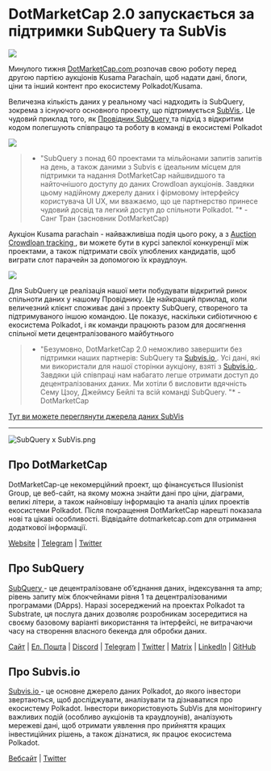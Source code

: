 # DotMarketCap 2.0 запускається за підтримки SubQuery та SubVis

![](https://cdn-images-1.medium.com/max/1600/1*fIxEXupCMUaaMsWQbA7zFQ.gif)

Минулого тижня [ DotMarketCap.com ](https://dotmarketcap.com/) розпочав свою роботу перед другою партією аукціонів Kusama Parachain, щоб надати дані, блоги, ціни та інший контент про екосистему Polkadot/Kusama.

Величезна кількість даних у реальному часі надходить із SubQuery, зокрема з існуючого основного проекту, що підтримується [ SubVis ](https://explorer.subquery.network/subquery/subvis-io/kusama-auction). Це чудовий приклад того, як [ Провідник SubQuery ](https://explorer.subquery.network/) та підхід з відкритим кодом полегшують співпрацю та роботу в команді в екосистемі Polkadot

![](https://cdn-images-1.medium.com/max/1600/1*-UL84MrIB3TtZBkDPwLMmw.png)

> * "SubQuery з понад 60 проектами та мільйонами запитів запитів на день, а також даними з Subvis є ідеальним місцем для підтримки та надання DotMarketCap найшвидшого та найточнішого доступу до даних Crowdloan аукціонів. Завдяки цьому надійному джерелу даних і фірмовому інтерфейсу користувача UI UX, ми вважаємо, що це партнерство принесе чудовий досвід та легкий доступ до спільноти Polkadot. "* - Санг Тран (засновник DotMarketCap)

Аукціон Kusama parachain - найважливіша подія цього року, а з [Auction Crowdloan tracking ](https://dotmarketcap.com/auction), ви можете бути в курсі запеклої конкуренції між проектами, а також підтримати своїх улюблених кандидатів, щоб виграти слот парачейн за допомогою їх краудлоун.

![](https://cdn-images-1.medium.com/max/1600/1*n_y-1CUv1BcU2bzCs15djA.png)

Для SubQuery це реалізація нашої мети побудувати відкритий ринок спільноти даних у нашому Провіднику. Це найкращий приклад, коли величезний клієнт споживає дані з проекту SubQuery, створеного та підтримуваного іншою командою. Це показує, наскільки сибіотичною є екосистема Polkadot, і як команди працюють разом для досягнення спільної мети децентралізованого майбутнього

> * "Безумовно, DotMarketCap 2.0 неможливо завершити без підтримки наших партнерів: SubQuery та [ Subvis.io ](http://subvis.io/). Усі дані, які ми використали для нашої сторінки аукціону, взяті з [ Subvis.io ](http://subvis.io/). Завдяки цій співпраці нам набагато легше отримати доступ до децентралізованих даних. Ми хотіли б висловити вдячність Сему Цзоу, Джеймсу Бейлі та всій команді SubQuery. "* - DotMarketCap

[Тут ви можете переглянути джерела даних SubVis](https://explorer.subquery.network/subquery/subvis-io/kusama-auction)

---

![SubQuery x SubVis.png](https://cdn-images-1.medium.com/max/1600/1*ZOtmJdlgr-5H4BAt2gVKLw.png)

## **Про DotMarketCap**

DotMarketCap-це некомерційний проект, що фінансується Illusionist Group, це веб-сайт, на якому можна знайти дані про ціни, діаграми, великі літери, а також найновішу інформацію та аналіз цілих проектів екосистеми Polkadot. Після покращення DotMarketCap нарешті показала нові та цікаві особливості. Відвідайте dotmarketcap.com для отримання додаткової інформації.

[Website](http://dotmarketcap.com/) | [Telegram](https://t.me/DotMarketCap_ANN) | [Twitter](https://twitter.com/DotMarketCap?ref_src=twsrc%5Egoogle%7Ctwcamp%5Eserp%7Ctwgr%5Eauthor)

## **Про SubQuery**

[ SubQuery ](https://subquery.network/) - це децентралізоване об’єднання даних, індексування та amp; рівень запиту між блокчейнами рівня 1 та децентралізованими програмами (DApps). Наразі зосереджений на проектах Polkadot та Substrate, ця послуга даних дозволяє розробникам зосередитися на своєму базовому варіанті використання та інтерфейсі, не витрачаючи часу на створення власного бекенда для обробки даних.

[Сайт](https://subquery.network/) | [Eл. Пошта](mailto:hello@subquery.network) | [Discord](https://discord.com/invite/78zg8aBSMG) | [Telegram](https://t.me/subquerynetwork) | [Twitter](https://twitter.com/subquerynetwork) | [Matrix](https://matrix.to/#/#subquery:matrix.org) | [LinkedIn](https://www.linkedin.com/company/subquery) | [GitHub](https://github.com/subquery)

## **Про Subvis.io**

[ Subvis.io ](https://dotmarketcap.com/blog-detail/541/Subvis.io) - це основне джерело даних Polkadot, до якого інвестори звертаються, щоб досліджувати, аналізувати та дізнаватися про екосистему Polkadot. Інвестори використовують SubVis для моніторингу важливих подій (особливо аукціонів та краудлоунів), аналізують мережеві дані, щоб отримати уявлення про прийняття кращих інвестиційних рішень, а також дізнатися, як працює екосистема Polkadot.

[Вебсайт](https://www.subvis.io/) | [Twitter](https://twitter.com/subvisioapp)

